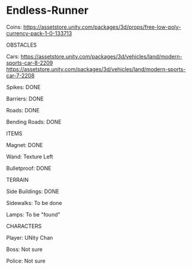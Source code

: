 # Endless-Runner


Coins: 
https://assetstore.unity.com/packages/3d/props/free-low-poly-currency-pack-1-0-133713

OBSTACLES

Cars:
https://assetstore.unity.com/packages/3d/vehicles/land/modern-sports-car-8-2209
https://assetstore.unity.com/packages/3d/vehicles/land/modern-sports-car-7-2208

Spikes:
DONE

Barriers:
DONE

Roads:
DONE

Bending Roads: 
DONE

ITEMS

Magnet:
DONE

Wand:
Texture Left

Bulletproof:
DONE

TERRAIN

Side Buildings:
DONE

Sidewalks:
To be done

Lamps:
To be "found"

CHARACTERS

Player:
UNity Chan

Boss:
Not sure

Police:
Not sure

